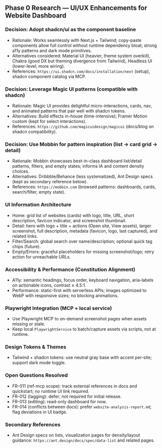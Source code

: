 ## Phase 0 Research — UI/UX Enhancements for Website Dashboard

### Decision: Adopt shadcn/ui as the component baseline
- Rationale: Works seamlessly with Next.js + Tailwind; copy-paste components allow full control without runtime dependency bloat; strong a11y patterns and dark mode primitives.
- Alternatives considered: Material UI (heavier, theme system overkill), Chakra (good DX but theming divergence from Tailwind), Headless UI (lower-level; more wiring).
- References: `https://ui.shadcn.com/docs/installation/next` (setup), shadcn component catalog via MCP.

### Decision: Leverage Magic UI patterns (compatible with shadcn)
- Rationale: Magic UI provides delightful micro-interactions, cards, nav, and animated patterns that pair well with shadcn tokens.
- Alternatives: Build effects in-house (time-intensive); Framer Motion custom (kept for select interactions).
- References: `https://github.com/magicuidesign/magicui` (docs/blog on shadcn compatibility).

### Decision: Use Mobbin for pattern inspiration (list → card grid → detail)
- Rationale: Mobbin showcases best-in-class dashboard list/detail patterns, filters, and empty states; informs IA and content density choices.
- Alternatives: Dribbble/Behance (less systematized), Ant Design specs (kept as secondary reference below).
- References: `https://mobbin.com` (browsed patterns: dashboards, cards, search/filter, empty state).

### UI Information Architecture
- Home: grid list of websites (cards) with logo, title, URL, short description, favicon indicator, and screenshot thumbnail.
- Detail: hero with logo + title + actions (Open site, View assets), larger screenshot, full description, metadata (favicon, logo, last captured), and related links.
- Filter/Search: global search over name/description; optional quick tag chips (future).
- Empty/Errors: graceful placeholders for missing screenshot/logo; retry action for unreachable URLs.

### Accessibility & Performance (Constitution Alignment)
- A11y: semantic headings, focus order, keyboard navigation, aria-labels on actionable icons, contrast ≥ 4.5:1.
- Performance: static-first with serverless APIs; images optimized to WebP with responsive sizes; no blocking animations.

### Playwright Integration (MCP + local service)
- Use Playwright MCP to on-demand screenshot pages when assets missing or stale.
- Keep local `PlaywrightService` to batch/capture assets via scripts, not at runtime.

### Design Tokens & Themes
- Tailwind + shadcn tokens: use neutral gray base with accent per-site; support dark mode toggle.

### Open Questions Resolved
- FR-011 (ref-mcp scope): track external references in docs and quickstart; no runtime UI link required.
- FR-012 (tagging): defer; not required for initial release.
- FR-013 (editing): read-only dashboard for now.
- FR-014 (conflicts between docs): prefer `website-analysis-report.md`; flag deviations in UI badge.

### Secondary References
- Ant Design specs on lists, visualization pages for density/layout guidance: `https://ant.design/docs/spec/data-list` and related pages.



